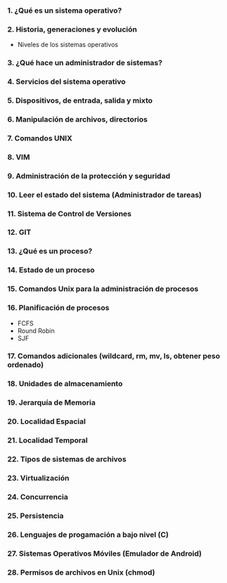 ### 1. ¿Qué es un sistema operativo?
### 2. Historia, generaciones y evolución
- Niveles de los sistemas operativos
### 3. ¿Qué hace un administrador de sistemas?
### 4. Servicios del sistema operativo
### 5. Dispositivos, de entrada, salida y mixto
### 6. Manipulación de archivos, directorios
### 7. Comandos UNIX
### 8. VIM
### 9. Administración de la protección y seguridad
### 10. Leer el estado del sistema (Administrador de tareas)
### 11. Sistema de Control de Versiones
### 12. GIT
### 13. ¿Qué es un proceso?
### 14. Estado de un proceso
### 15. Comandos Unix para la administración de procesos
### 16. Planificación de procesos
- FCFS
- Round Robin
- SJF
### 17. Comandos adicionales (wildcard, rm, mv, ls, obtener peso ordenado)
### 18. Unidades de almacenamiento
### 19. Jerarquía de Memoria
### 20. Localidad Espacial
### 21. Localidad Temporal
### 22. Tipos de sistemas de archivos
### 23. Virtualización 
### 24. Concurrencia
### 25. Persistencia
### 26. Lenguajes de progamación a bajo nivel (C)
### 27. Sistemas Operativos Móviles (Emulador de Android)
### 28. Permisos de archivos en Unix (chmod)
